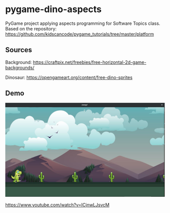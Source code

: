 # pygame-dino-aspects
PyGame project applying aspects programming for Software Topics class.
Based on the repository: https://github.com/kidscancode/pygame_tutorials/tree/master/platform

## Sources
Background: https://craftpix.net/freebies/free-horizontal-2d-game-backgrounds/

Dinosaur: https://opengameart.org/content/free-dino-sprites

## Demo
![](img/screen.JPG)



https://www.youtube.com/watch?v=ICjnwLJsvcM